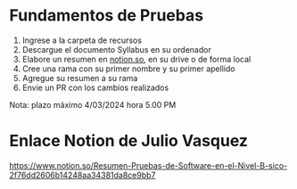 # Fundamentos de  Pruebas

1. Ingrese a la carpeta de recursos 
2. Descargue el documento Syllabus en su ordenador
3. Elabore un resumen en [notion.so](http://notion.so), en su drive o de forma local
4. Cree una rama con su primer nombre y su primer apellido
5. Agregue su resumen a su rama
6. Envie un PR con los cambios realizados

Nota: plazo máximo 4/03/2024 hora 5.00 PM

# Enlace Notion de Julio Vasquez
https://www.notion.so/Resumen-Pruebas-de-Software-en-el-Nivel-B-sico-2f76dd2606b14248aa34381da8ce9bb7